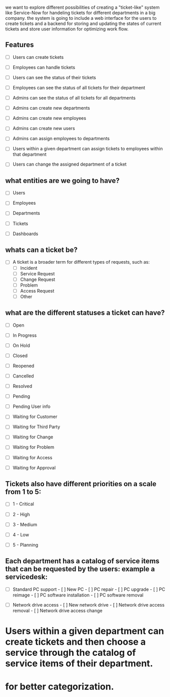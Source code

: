 we want to explore different possibilities of creating a "ticket-like" system like Service-Now for handeling tickets for different departments in a big
company. the system is going to include a web interface for the users to create tickets and a backend for storing and updating the states of current tickets and store user information for optimizing work flow.

## Features

- [ ] Users can create tickets
- [ ] Employees can handle tickets
- [ ] Users can see the status of their tickets
- [ ] Employees can see the status of all tickets for their department
- [ ] Admins can see the status of all tickets for all departments
- [ ] Admins can create new departments
- [ ] Admins can create new employees
- [ ] Admins can create new users
- [ ] Admins can assign employees to departments
- [ ] Users within a given department can assign tickets to employees within that department
- [ ] Users can change the assigned department of a ticket


## what entities are we going to have?

- [ ] Users
- [ ] Employees
- [ ] Departments
- [ ] Tickets
- [ ] Dashboards


## whats can a ticket be?

-[ ] A ticket is a broader term for different types of requests, such as:
    - [ ] Incident
    - [ ] Service Request
    - [ ] Change Request
    - [ ] Problem
    - [ ] Access Request
    - [ ] Other

## what are the different statuses a ticket can have?

- [ ] Open
- [ ] In Progress
- [ ] On Hold
- [ ] Closed
- [ ] Reopened
- [ ] Cancelled
- [ ] Resolved
- [ ] Pending
- [ ] Pending User info
- [ ] Waiting for Customer
- [ ] Waiting for Third Party
- [ ] Waiting for Change
- [ ] Waiting for Problem
- [ ] Waiting for Access
- [ ] Waiting for Approval


## Tickets also have different priorities on a scale from 1 to 5:

- [ ] 1 - Critical
- [ ] 2 - High
- [ ] 3 - Medium
- [ ] 4 - Low
- [ ] 5 - Planning


## Each department has a catalog of service items that can be requested by the users: example a servicedesk:

- [ ] Standard PC support
        - [ ] New PC
        - [ ] PC repair
        - [ ] PC upgrade
        - [ ] PC reimage
        - [ ] PC software installation
        - [ ] PC software removal

- [ ] Network drive access
        - [ ] New network drive
        - [ ] Network drive access removal
        - [ ] Network drive access change


# Users within a given department can create tickets and then choose a service through the catalog of service items of their department.
# for better categorization.
